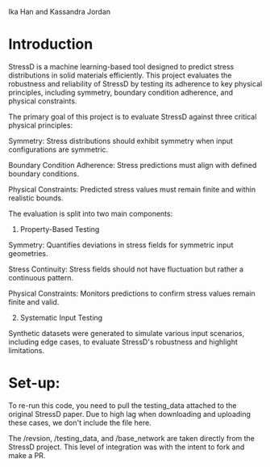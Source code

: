 Ika Han and Kassandra Jordan

# Introduction 
StressD is a machine learning-based tool designed to predict stress distributions in solid materials efficiently. This project evaluates the robustness and reliability of StressD by testing its adherence to key physical principles, including symmetry, boundary condition adherence, and physical constraints.

The primary goal of this project is to evaluate StressD against three critical physical principles:

Symmetry: Stress distributions should exhibit symmetry when input configurations are symmetric.

Boundary Condition Adherence: Stress predictions must align with defined boundary conditions.

Physical Constraints: Predicted stress values must remain finite and within realistic bounds.

The evaluation is split into two main components:

1. Property-Based Testing

Symmetry: Quantifies deviations in stress fields for symmetric input geometries.

Stress Continuity: Stress fields should not have fluctuation but rather a continuous pattern.

Physical Constraints: Monitors predictions to confirm stress values remain finite and valid.

2. Systematic Input Testing

Synthetic datasets were generated to simulate various input scenarios, including edge cases, to evaluate StressD's robustness and highlight limitations.

# Set-up:
To re-run this code, you need to pull the testing_data attached to the original StressD paper. Due to high lag when downloading and uploading these cases, we don't include the file here.

The /revsion, /testing_data, and /base_network are taken directly from the StressD project. This level of integration was with the intent to fork and make a PR. 
